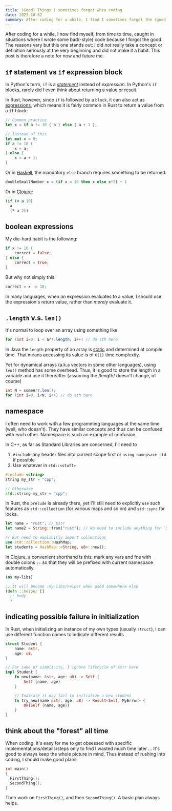 ```yaml
---
title: (Good) Things I sometimes forgot when coding
date: 2023-10-02
summary: After coding for a while, I find I sometimes forgot the (good) code.
---
```


After coding for a while, I now find myself, from time to time, caught in situations where I wrote some bad(-style) code because I forgot the good.  The reasons vary but this one stands out: I did *not* really take a concept or definition seriously at the very beginning and did not make it a habit.  This post is therefore a note for now and future me.

## `if` statement vs `if` expression block
In Python's term, `if` is a [*statement*](https://docs.python.org/3/tutorial/controlflow.html) instead of *expression*.   In Python's `if` blocks, rarely did I even think about returning a value or result.

In Rust, however, since `if` is followed by a `block`, it can also act as [expressions](https://doc.rust-lang.org/std/keyword.if.html), which means it is fairly common in Rust to return a value from a `if` block:

``` rust
// Common practice
let x = if a != 10 { a } else { a + 1 };

// Instead of this
let mut x = 0;
if a != 10 {
    x = a;
} else {
    x = a + 1;
}
```

Or in [Haskell](https://www.haskell.org/onlinereport/haskell2010/haskellch3.html#x8-320003.6), the mandatory `else` branch requires something to be returned:

``` haskell
doubleSmallNumber x = (if x = 10 then x else x*2) + 1
```

Or in [Clojure](https://clojure.org/reference/special_forms#if):

``` clojure
(if (= a 10)
  a
  (* a 2))
```


## boolean expressions
My die-hard habit is the following:
``` rust
if x != 10 {
    correct = false;
} else {
    correct = true;
}
```

But why not simply this:
``` rust
correct = x != 10;
```

In many languages, when an expression evaluates to a value, I should use the expression's return value, rather than *merely* evaluate it.


## `.length` v.s. `len()`
It's normal to loop over an array using something like
``` java
for (int i=0; i < arr.length; i++) // do sth here
```

In Java the `length` property of an array is [static](https://docs.oracle.com/javase/tutorial/java/nutsandbolts/arrays.html) and determined at compile time.  That means accessing its value is of `O(1)` time complexity.

Yet for dynamical arrays (a.k.a vectors in some other languages), using `len()` method has some overhead.  Thus, it is good to store the length in a variable and use it thereafter (assuming the /length/ doesn't change, of course)

``` java
int N = someArr.len();
for (int i=0; i<N; i++) // do sth here
```

## namespace
I often need to work with a few programming languages at the same time (well, who doesn't).  They have similar concepts and thus can be confused with each other.  Namespace is such an example of confusion.

In C++, as far as Standard Libraries are concerned, I'll need to
1. `#include` any header files into current scope first or `using namepsace std` if possible
2. Use whatever in `std::<stuff>`
``` cpp
#include <string>
string my_str = "cpp";

// Otherwise
std::string my_str = "cpp";
```

In Rust, the `prelude` is already there, yet I'll still need to explicitly `use` such features as `std::collection` (for various maps and so on) and `std::sync` for locks.
``` rust
let name = "rust"; // &str
let name2 = String::from("rust"); // No need to include anything for `String'

// But need to explicitly import collections
use std::collection::HashMap;
let students = HashMap::<String, u8>::new();
```

In Clojure, a convenient shorthand is this: mark any vars and fns with double colons `::` so that they will be prefixed with current namespace automatically.
``` clojure
(ns my-libs)

;; It will become :my-libs/helper when used somewhere else
(defn ::helper []
  ;; body
  )
```

## indicating possible failure in initialization
In Rust, when initializing an instance of my own types (usually `struct`), I can use different function names to indicate different results
``` rust
struct Student {
    name: &str,
    age: u8,
}

// For sake of simplicity, I ignore lifecycle of &str here
impl Student {
    fn new(name: &str, age: u8) -> Self {
        Self {name, age}
    }

    // Indicate it may fail to initialize a new student
    fn try_new(name &str, age: u8) -> Result<Self, MyError> {
        Ok(Self {name, age})
    }
}
```

## think about the "forest" all time
When coding, it's easy for me to get obsessed with specific implementations/details/steps only to find I wasted much time later ... It's good to always keep the whole picture in mind. Thus instead of rushing into coding, I should make good plans:
``` cpp
int main()
{
  FirstThing();
  SecondThing();
}
```
Then work on `FirstThing()`, and then `SecondThing()`. A basic plan always helps.

[^5]:
